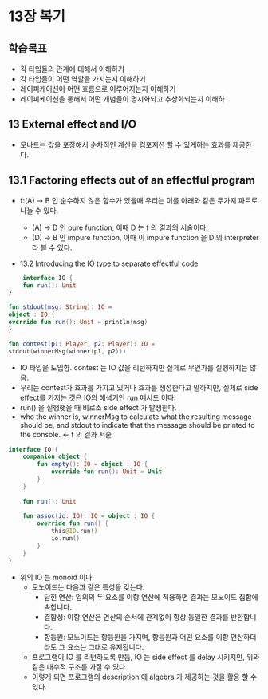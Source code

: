 # 13장 복기
## 학습목표
- 각 타입들의 관계에 대해서 이해하기
- 각 타입들이 어떤 역할을 가지는지 이해하기
- 레이피케이션이 어떤 흐름으로 이루어지는지 이해하기
- 레이피케이션을 통해서 어떤 개념들이 명시화되고 추상화되는지 이해하

## 13 External effect and I/O

- 모나드는 값을 포장해서 순차적인 계산을 컴포지션 할 수 있게하는 효과를 제공한다.

## 13.1 Factoring effects out of an effectful program

- f:(A) -> B 인 순수하지 않은 함수가 있을때 우리는 이를 아래와 같은 두가지 파트로 나눌 수 있다.
    - (A) -> D 인 pure function, 이때 D 는 f 의 결과의 서술이다.
    - (D) -> B 인 impure function, 이때 이 impure function 을 D 의 interpreter 라 볼 수 있다.

- 13.2 Introducing the IO type to separate effectful code
```kotlin
    interface IO {
    fun run(): Unit
}

fun stdout(msg: String): IO =
object : IO {
override fun run(): Unit = println(msg)
}

fun contest(p1: Player, p2: Player): IO =
stdout(winnerMsg(winner(p1, p2)))
```
- IO 타입을 도입함. contest 는 IO 값을 리턴하지만 실제로 무언가를 실행하지는 않음.
- 우리는 contest가 효과를 가지고 있거나 효과를 생성한다고 말하지만, 실제로 side effect를 가지는 것은 IO의 해석기인 run 메서드 이다.
- run() 을 실행햇을 때 비로소 side effect 가 발생한다.
- who the winner is, winnerMsg to calculate what the resulting message should be, and stdout to indicate that the message should be printed to the console.  <- f 의 결과 서술
```kotlin
interface IO {
    companion object {
        fun empty(): IO = object : IO {
            override fun run(): Unit = Unit
        }
    }
 
    fun run(): Unit
 
    fun assoc(io: IO): IO = object : IO {
        override fun run() {
            this@IO.run()
            io.run()
        }
    }
}
```
- 위의 IO 는 monoid 이다.
    - 모노이드는 다음과 같은 특성을 갖는다.
        - 닫힌 연산: 임의의 두 요소를 이항 연산에 적용하면 결과는 모노이드 집합에 속합니다.
        - 결합성: 이항 연산은 연산의 순서에 관계없이 항상 동일한 결과를 반환합니다.
        - 항등원: 모노이드는 항등원을 가지며, 항등원과 어떤 요소를 이항 연산하더라도 그 요소는 그대로 유지됩니다.
    - 프로그램이 IO 를 리턴하도록 만듬, IO 는 side effect 를 delay 시키지만, 위와 같은 대수적 구조를 가질 수 있다.
    - 이렇게 되면 프로그램의 description 에 algebra 가 제공하는 것을 활용 할 수 있다.  